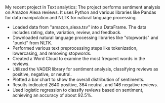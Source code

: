 
My recent project in Text analytics:
The project performs sentiment analysis on Amazon Alexa reviews. It uses Python and various libraries like Pandas for data manipulation and NLTK for natural language processing.
-	Loaded data from "amazon_alexa.tsv" into a DataFrame. The data includes rating, date, variation, review, and feedback.
-	Downloaded natural language processing libraries like "stopwords" and "punkt" from NLTK.
-	Performed various text preprocessing steps like tokenization, lowercasing, and removing stopwords.
-	Created a Word Cloud to examine the most frequent words in the reviews.
-	Utilized the VADER library for sentiment analysis, classifying reviews as positive, negative, or neutral.
-	Plotted a bar chart to show the overall distribution of sentiments.
-	Results indicated 2640 positive, 364 neutral, and 146 negative reviews.
-	Used logistic regression to classify reviews based on sentiment, achieving an accuracy of about 92.5%.
